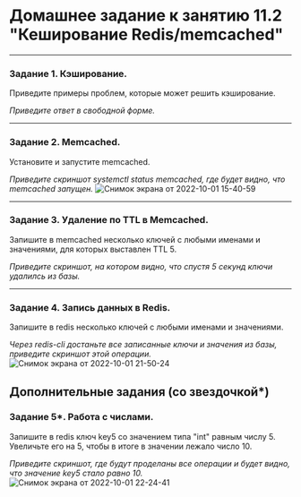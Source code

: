 # Домашнее задание к занятию 11.2 "Кеширование Redis/memcached"

---

### Задание 1. Кэширование. 

Приведите примеры проблем, которые может решить кэширование. 

*Приведите ответ в свободной форме.*

---

### Задание 2. Memcached.

Установите и запустите memcached.

*Приведите скриншот systemctl status memcached, где будет видно, что memcached запущен.*
![Снимок экрана от 2022-10-01 15-40-59](https://user-images.githubusercontent.com/108893621/193421211-c185175f-8ff4-461c-af5c-ab2d83b3b8a6.png)

---

### Задание 3. Удаление по TTL в Memcached.

Запишите в memcached несколько ключей с любыми именами и значениями, для которых выставлен TTL 5. 

*Приведите скриншот, на котором видно, что спустя 5 секунд ключи удалилсь из базы.*


---

### Задание 4. Запись данных в Redis. 

Запишите в redis несколько ключей с любыми именами и значениями. 

*Через redis-cli достаньте все записанные ключи и значения из базы, приведите скриншот этой операции.*
![Снимок экрана от 2022-10-01 21-50-24](https://user-images.githubusercontent.com/108893621/193424161-3a2cdbdc-f2aa-4e9d-b22f-0f246bee7d7c.png)



## Дополнительные задания (со звездочкой*)

### Задание 5*. Работа с числами. 

Запишите в redis ключ key5 со значением типа "int" равным числу 5. Увеличьте его на 5, чтобы в итоге в значении лежало число 10.  

*Приведите скриншот, где будут проделаны все операции и будет видно, что значение key5 стало равно 10.*
![Снимок экрана от 2022-10-01 22-24-41](https://user-images.githubusercontent.com/108893621/193425559-8fb18c41-b634-4656-bd3e-83a78e5e6ea1.png)


